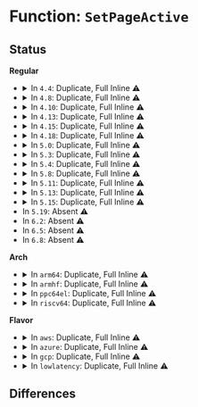 # Function: <code>SetPageActive</code>

## Status
<b>Regular</b>
<ul>
<li>
<details>
<summary>In <code>4.4</code>: Duplicate, Full Inline ⚠️</summary>

**Collision:** Static Duplication

**Inline:** Full

**Transformation:** False

**Instances:**

```
In mm/filemap.c (ffffffff8118df97)
Location: include/linux/page-flags.h:215
Inline: True
Inline callers:
  - mm/filemap.c:add_to_page_cache_lru
```
```
In mm/swap.c (ffffffff8119cdf9)
Location: include/linux/page-flags.h:215
Inline: True
Inline callers:
  - mm/swap.c:mark_page_accessed
  - mm/swap.c:lru_cache_add_active_or_unevictable
```
```
In mm/vmscan.c (ffffffff811a3034)
Location: include/linux/page-flags.h:215
Inline: True
Inline callers:
  - mm/vmscan.c:shrink_page_list
```
```
In mm/slub.c (ffffffff811e9a0c)
Location: include/linux/page-flags.h:215
Inline: True
Inline callers:
  - mm/slub.c:new_slab
```
```
In mm/migrate.c (ffffffff811f1d3b)
Location: include/linux/page-flags.h:215
Inline: True
Inline callers:
  - mm/migrate.c:migrate_page_copy
  - mm/migrate.c:migrate_misplaced_transhuge_page
```
</details>
</li>
<li>
<details>
<summary>In <code>4.8</code>: Duplicate, Full Inline ⚠️</summary>

**Collision:** Static Duplication

**Inline:** Full

**Transformation:** False

**Instances:**

```
In mm/filemap.c (ffffffff811a1058)
Location: include/linux/page-flags.h:263
Inline: True
Inline callers:
  - mm/filemap.c:add_to_page_cache_lru
```
```
In mm/swap.c (ffffffff811b383e)
Location: include/linux/page-flags.h:263
Inline: True
Inline callers:
  - mm/swap.c:lru_cache_add_active_or_unevictable
  - mm/swap.c:mark_page_accessed
```
```
In mm/vmscan.c (ffffffff811b9adb)
Location: include/linux/page-flags.h:263
Inline: True
Inline callers:
  - mm/vmscan.c:shrink_page_list
```
```
In mm/slub.c (ffffffff812086cc)
Location: include/linux/page-flags.h:263
Inline: True
Inline callers:
  - mm/slub.c:new_slab
```
```
In mm/migrate.c (ffffffff812132e3)
Location: include/linux/page-flags.h:263
Inline: True
Inline callers:
  - mm/migrate.c:migrate_misplaced_transhuge_page
  - mm/migrate.c:migrate_page_copy
```
</details>
</li>
<li>
<details>
<summary>In <code>4.10</code>: Duplicate, Full Inline ⚠️</summary>

**Collision:** Static Duplication

**Inline:** Full

**Transformation:** False

**Instances:**

```
In mm/filemap.c (ffffffff811b0c58)
Location: include/linux/page-flags.h:273
Inline: True
Inline callers:
  - mm/filemap.c:add_to_page_cache_lru
```
```
In mm/swap.c (ffffffff811c3ece)
Location: include/linux/page-flags.h:273
Inline: True
Inline callers:
  - mm/swap.c:lru_cache_add_active_or_unevictable
  - mm/swap.c:mark_page_accessed
```
```
In mm/vmscan.c (ffffffff811ca18d)
Location: include/linux/page-flags.h:273
Inline: True
Inline callers:
  - mm/vmscan.c:shrink_page_list
```
```
In mm/slub.c (ffffffff8121a738)
Location: include/linux/page-flags.h:273
Inline: True
Inline callers:
  - mm/slub.c:new_slab
```
```
In mm/migrate.c (ffffffff8122564b)
Location: include/linux/page-flags.h:273
Inline: True
Inline callers:
  - mm/migrate.c:migrate_misplaced_transhuge_page
  - mm/migrate.c:migrate_page_copy
```
</details>
</li>
<li>
<details>
<summary>In <code>4.13</code>: Duplicate, Full Inline ⚠️</summary>

**Collision:** Static Duplication

**Inline:** Full

**Transformation:** False

**Instances:**

```
In mm/filemap.c (ffffffff811b8188)
Location: include/linux/page-flags.h:273
Inline: True
Inline callers:
  - mm/filemap.c:add_to_page_cache_lru
```
```
In mm/swap.c (ffffffff811cc2be)
Location: include/linux/page-flags.h:273
Inline: True
Inline callers:
  - mm/swap.c:lru_cache_add_active_or_unevictable
  - mm/swap.c:mark_page_accessed
```
```
In mm/vmscan.c (ffffffff811d284f)
Location: include/linux/page-flags.h:273
Inline: True
Inline callers:
  - mm/vmscan.c:shrink_page_list
```
```
In mm/slub.c (ffffffff81226140)
Location: include/linux/page-flags.h:273
Inline: True
Inline callers:
  - mm/slub.c:new_slab
```
```
In mm/migrate.c (ffffffff81230f9e)
Location: include/linux/page-flags.h:273
Inline: True
Inline callers:
  - mm/migrate.c:migrate_misplaced_transhuge_page
  - mm/migrate.c:migrate_page_copy
```
</details>
</li>
<li>
<details>
<summary>In <code>4.15</code>: Duplicate, Full Inline ⚠️</summary>

**Collision:** Static Duplication

**Inline:** Full

**Transformation:** False

**Instances:**

```
In mm/filemap.c (ffffffff811cc878)
Location: include/linux/page-flags.h:274
Inline: True
Inline callers:
  - mm/filemap.c:add_to_page_cache_lru
```
```
In mm/swap.c (ffffffff811e12ae)
Location: include/linux/page-flags.h:274
Inline: True
Inline callers:
  - mm/swap.c:lru_cache_add_active_or_unevictable
  - mm/swap.c:mark_page_accessed
```
```
In mm/vmscan.c (ffffffff811e7d62)
Location: include/linux/page-flags.h:274
Inline: True
Inline callers:
  - mm/vmscan.c:shrink_page_list
```
```
In mm/slub.c (ffffffff812432d5)
Location: include/linux/page-flags.h:274
Inline: True
Inline callers:
  - mm/slub.c:new_slab
```
```
In mm/migrate.c (ffffffff8124edcb)
Location: include/linux/page-flags.h:274
Inline: True
Inline callers:
  - mm/migrate.c:migrate_misplaced_transhuge_page
  - mm/migrate.c:migrate_page_states
```
</details>
</li>
<li>
<details>
<summary>In <code>4.18</code>: Duplicate, Full Inline ⚠️</summary>

**Collision:** Static Duplication

**Inline:** Full

**Transformation:** False

**Instances:**

```
In mm/filemap.c (ffffffff811ed659)
Location: include/linux/page-flags.h:281
Inline: True
Inline callers:
  - mm/filemap.c:add_to_page_cache_lru
```
```
In mm/swap.c (ffffffff812029e6)
Location: include/linux/page-flags.h:281
Inline: True
Inline callers:
  - mm/swap.c:lru_cache_add_active_or_unevictable
  - mm/swap.c:mark_page_accessed
```
```
In mm/vmscan.c (ffffffff81209213)
Location: include/linux/page-flags.h:281
Inline: True
Inline callers:
  - mm/vmscan.c:shrink_page_list
```
```
In mm/slub.c (ffffffff81264bbd)
Location: include/linux/page-flags.h:281
Inline: True
Inline callers:
  - mm/slub.c:new_slab
```
```
In mm/migrate.c (ffffffff81272c83)
Location: include/linux/page-flags.h:281
Inline: True
Inline callers:
  - mm/migrate.c:migrate_misplaced_transhuge_page
  - mm/migrate.c:migrate_page_states
```
</details>
</li>
<li>
<details>
<summary>In <code>5.0</code>: Duplicate, Full Inline ⚠️</summary>

**Collision:** Static Duplication

**Inline:** Full

**Transformation:** False

**Instances:**

```
In mm/swap.c (ffffffff81215366)
Location: include/linux/page-flags.h:290
Inline: True
Inline callers:
  - mm/swap.c:lru_cache_add_active_or_unevictable
  - mm/swap.c:mark_page_accessed
```
```
In mm/vmscan.c (ffffffff8121bef3)
Location: include/linux/page-flags.h:290
Inline: True
Inline callers:
  - mm/vmscan.c:shrink_page_list
```
```
In mm/workingset.c (ffffffff81238fb2)
Location: include/linux/page-flags.h:290
Inline: True
Inline callers:
  - mm/workingset.c:workingset_refault
```
```
In mm/slub.c (ffffffff8127934f)
Location: include/linux/page-flags.h:290
Inline: True
Inline callers:
  - mm/slub.c:new_slab
```
```
In mm/migrate.c (ffffffff81287131)
Location: include/linux/page-flags.h:290
Inline: True
Inline callers:
  - mm/migrate.c:migrate_misplaced_transhuge_page
  - mm/migrate.c:migrate_page_states
```
</details>
</li>
<li>
<details>
<summary>In <code>5.3</code>: Duplicate, Full Inline ⚠️</summary>

**Collision:** Static Duplication

**Inline:** Full

**Transformation:** False

**Instances:**

```
In mm/swap.c (ffffffff81224d87)
Location: include/linux/page-flags.h:321
Inline: True
Inline callers:
  - mm/swap.c:lru_cache_add_active_or_unevictable
  - mm/swap.c:mark_page_accessed
```
```
In mm/vmscan.c (ffffffff8122bda7)
Location: include/linux/page-flags.h:321
Inline: True
Inline callers:
  - mm/vmscan.c:shrink_page_list
```
```
In mm/workingset.c (ffffffff8124a141)
Location: include/linux/page-flags.h:321
Inline: True
Inline callers:
  - mm/workingset.c:workingset_refault
```
```
In mm/slub.c (ffffffff81294491)
Location: include/linux/page-flags.h:321
Inline: True
Inline callers:
  - mm/slub.c:allocate_slab
```
```
In mm/migrate.c (ffffffff812a163c)
Location: include/linux/page-flags.h:321
Inline: True
Inline callers:
  - mm/migrate.c:migrate_misplaced_transhuge_page
  - mm/migrate.c:migrate_page_states
```
</details>
</li>
<li>
<details>
<summary>In <code>5.4</code>: Duplicate, Full Inline ⚠️</summary>

**Collision:** Static Duplication

**Inline:** Full

**Transformation:** False

**Instances:**

```
In mm/swap.c (ffffffff81232b17)
Location: include/linux/page-flags.h:321
Inline: True
Inline callers:
  - mm/swap.c:lru_cache_add_active_or_unevictable
  - mm/swap.c:mark_page_accessed
```
```
In mm/vmscan.c (ffffffff81239c6b)
Location: include/linux/page-flags.h:321
Inline: True
Inline callers:
  - mm/vmscan.c:shrink_page_list
```
```
In mm/workingset.c (ffffffff81258591)
Location: include/linux/page-flags.h:321
Inline: True
Inline callers:
  - mm/workingset.c:workingset_refault
```
```
In mm/slub.c (ffffffff812a41c0)
Location: include/linux/page-flags.h:321
Inline: True
Inline callers:
  - mm/slub.c:allocate_slab
```
```
In mm/migrate.c (ffffffff812b2a43)
Location: include/linux/page-flags.h:321
Inline: True
Inline callers:
  - mm/migrate.c:migrate_misplaced_transhuge_page
  - mm/migrate.c:migrate_page_states
```
</details>
</li>
<li>
<details>
<summary>In <code>5.8</code>: Duplicate, Full Inline ⚠️</summary>

**Collision:** Static Duplication

**Inline:** Full

**Transformation:** False

**Instances:**

```
In mm/swap.c (ffffffff8125fff7)
Location: include/linux/page-flags.h:329
Inline: True
Inline callers:
  - mm/swap.c:lru_cache_add_active_or_unevictable
  - mm/swap.c:mark_page_accessed
```
```
In mm/vmscan.c (ffffffff812663fb)
Location: include/linux/page-flags.h:329
Inline: True
Inline callers:
  - mm/vmscan.c:shrink_page_list
```
```
In mm/workingset.c (ffffffff81286ca8)
Location: include/linux/page-flags.h:329
Inline: True
Inline callers:
  - mm/workingset.c:workingset_refault
```
```
In mm/slub.c (ffffffff812d9d09)
Location: include/linux/page-flags.h:329
Inline: True
Inline callers:
  - mm/slub.c:allocate_slab
```
```
In mm/migrate.c (ffffffff812e7fba)
Location: include/linux/page-flags.h:329
Inline: True
Inline callers:
  - mm/migrate.c:migrate_misplaced_transhuge_page
  - mm/migrate.c:migrate_page_states
```
</details>
</li>
<li>
<details>
<summary>In <code>5.11</code>: Duplicate, Full Inline ⚠️</summary>

**Collision:** Static Duplication

**Inline:** Full

**Transformation:** False

**Instances:**

```
In mm/swap.c (ffffffff81269701)
Location: include/linux/page-flags.h:338
Inline: True
Inline callers:
  - mm/swap.c:mark_page_accessed
```
```
In mm/vmscan.c (ffffffff81270dfe)
Location: include/linux/page-flags.h:338
Inline: True
Inline callers:
  - mm/vmscan.c:shrink_page_list
```
```
In mm/workingset.c (ffffffff81290f5e)
Location: include/linux/page-flags.h:338
Inline: True
Inline callers:
  - mm/workingset.c:workingset_refault
```
```
In mm/slub.c (ffffffff812e50b8)
Location: include/linux/page-flags.h:338
Inline: True
Inline callers:
  - mm/slub.c:allocate_slab
```
```
In mm/migrate.c (ffffffff812f356d)
Location: include/linux/page-flags.h:338
Inline: True
Inline callers:
  - mm/migrate.c:migrate_misplaced_transhuge_page
  - mm/migrate.c:migrate_page_states
```
</details>
</li>
<li>
<details>
<summary>In <code>5.13</code>: Duplicate, Full Inline ⚠️</summary>

**Collision:** Static Duplication

**Inline:** Full

**Transformation:** False

**Instances:**

```
In mm/swap.c (ffffffff8126ec1e)
Location: include/linux/page-flags.h:338
Inline: True
Inline callers:
  - mm/swap.c:mark_page_accessed
```
```
In mm/vmscan.c (ffffffff812758f7)
Location: include/linux/page-flags.h:338
Inline: True
Inline callers:
  - mm/vmscan.c:shrink_page_list
```
```
In mm/workingset.c (ffffffff812965a0)
Location: include/linux/page-flags.h:338
Inline: True
Inline callers:
  - mm/workingset.c:workingset_refault
```
```
In mm/slub.c (ffffffff812ecc90)
Location: include/linux/page-flags.h:338
Inline: True
Inline callers:
  - mm/slub.c:allocate_slab
```
```
In mm/migrate.c (ffffffff812f9718)
Location: include/linux/page-flags.h:338
Inline: True
Inline callers:
  - mm/migrate.c:migrate_misplaced_transhuge_page
  - mm/migrate.c:migrate_page_states
```
</details>
</li>
<li>
<details>
<summary>In <code>5.15</code>: Duplicate, Full Inline ⚠️</summary>

**Collision:** Static Duplication

**Inline:** Full

**Transformation:** False

**Instances:**

```
In mm/swap.c (ffffffff812abc6e)
Location: include/linux/page-flags.h:352
Inline: True
Inline callers:
  - mm/swap.c:mark_page_accessed
```
```
In mm/vmscan.c (ffffffff812b3565)
Location: include/linux/page-flags.h:352
Inline: True
Inline callers:
  - mm/vmscan.c:shrink_page_list
```
```
In mm/workingset.c (ffffffff812d6d36)
Location: include/linux/page-flags.h:352
Inline: True
Inline callers:
  - mm/workingset.c:workingset_refault
```
```
In mm/slub.c (ffffffff81334db2)
Location: include/linux/page-flags.h:352
Inline: True
Inline callers:
  - mm/slub.c:allocate_slab
```
```
In mm/migrate.c (ffffffff8133e531)
Location: include/linux/page-flags.h:352
Inline: True
Inline callers:
  - mm/migrate.c:migrate_page_states
```
</details>
</li>
<li>
In <code>5.19</code>: Absent ⚠️
</li>
<li>
In <code>6.2</code>: Absent ⚠️
</li>
<li>
In <code>6.5</code>: Absent ⚠️
</li>
<li>
In <code>6.8</code>: Absent ⚠️
</li>
</ul>
<b>Arch</b>
<ul>
<li>
<details>
<summary>In <code>arm64</code>: Duplicate, Full Inline ⚠️</summary>

**Collision:** Static Duplication

**Inline:** Full

**Transformation:** False

**Instances:**

```
In mm/swap.c (ffff8000102c2ac0)
Location: include/linux/page-flags.h:321
Inline: True
Inline callers:
  - mm/swap.c:lru_cache_add_active_or_unevictable
  - mm/swap.c:mark_page_accessed
```
```
In mm/vmscan.c (ffff8000102cac18)
Location: include/linux/page-flags.h:321
Inline: True
Inline callers:
  - mm/vmscan.c:shrink_page_list
```
```
In mm/workingset.c (ffff8000102f035c)
Location: include/linux/page-flags.h:321
Inline: True
Inline callers:
  - mm/workingset.c:workingset_refault
```
```
In mm/slub.c (ffff800010345ee4)
Location: include/linux/page-flags.h:321
Inline: True
Inline callers:
  - mm/slub.c:allocate_slab
```
```
In mm/migrate.c (ffff80001035342c)
Location: include/linux/page-flags.h:321
Inline: True
Inline callers:
  - mm/migrate.c:migrate_misplaced_transhuge_page
  - mm/migrate.c:migrate_page_states
```
</details>
</li>
<li>
<details>
<summary>In <code>armhf</code>: Duplicate, Full Inline ⚠️</summary>

**Collision:** Static Duplication

**Inline:** Full

**Transformation:** False

**Instances:**

```
In mm/swap.c (c04edc4c)
Location: include/linux/page-flags.h:321
Inline: True
Inline callers:
  - mm/swap.c:lru_cache_add_active_or_unevictable
  - mm/swap.c:mark_page_accessed
```
```
In mm/vmscan.c (c04f4a6c)
Location: include/linux/page-flags.h:321
Inline: True
Inline callers:
  - mm/vmscan.c:shrink_page_list
```
```
In mm/workingset.c (c0513a80)
Location: include/linux/page-flags.h:321
Inline: True
Inline callers:
  - mm/workingset.c:workingset_refault
```
```
In mm/slub.c (c0549c84)
Location: include/linux/page-flags.h:321
Inline: True
Inline callers:
  - mm/slub.c:allocate_slab
```
```
In mm/migrate.c (c0551510)
Location: include/linux/page-flags.h:321
Inline: True
Inline callers:
  - mm/migrate.c:migrate_page_states
```
</details>
</li>
<li>
<details>
<summary>In <code>ppc64el</code>: Duplicate, Full Inline ⚠️</summary>

**Collision:** Static Duplication

**Inline:** Full

**Transformation:** False

**Instances:**

```
In mm/swap.c (c00000000037cbe4)
Location: include/linux/page-flags.h:321
Inline: True
Inline callers:
  - mm/swap.c:lru_cache_add_active_or_unevictable
  - mm/swap.c:mark_page_accessed
```
```
In mm/vmscan.c (c000000000387958)
Location: include/linux/page-flags.h:321
Inline: True
Inline callers:
  - mm/vmscan.c:shrink_page_list
```
```
In mm/workingset.c (c0000000003b4d6c)
Location: include/linux/page-flags.h:321
Inline: True
Inline callers:
  - mm/workingset.c:workingset_refault
```
```
In mm/slub.c (c0000000004227b0)
Location: include/linux/page-flags.h:321
Inline: True
Inline callers:
  - mm/slub.c:allocate_slab
```
```
In mm/migrate.c (c00000000043a24c)
Location: include/linux/page-flags.h:321
Inline: True
Inline callers:
  - mm/migrate.c:migrate_misplaced_transhuge_page
  - mm/migrate.c:migrate_page_states
```
</details>
</li>
<li>
<details>
<summary>In <code>riscv64</code>: Duplicate, Full Inline ⚠️</summary>

**Collision:** Static Duplication

**Inline:** Full

**Transformation:** False

**Instances:**

```
In mm/swap.c (ffffffe0001e3dee)
Location: include/linux/page-flags.h:321
Inline: True
Inline callers:
  - mm/swap.c:lru_cache_add_active_or_unevictable
  - mm/swap.c:mark_page_accessed
```
```
In mm/vmscan.c (ffffffe0001e9c04)
Location: include/linux/page-flags.h:321
Inline: True
Inline callers:
  - mm/vmscan.c:shrink_page_list
```
```
In mm/workingset.c (ffffffe000203d76)
Location: include/linux/page-flags.h:321
Inline: True
Inline callers:
  - mm/workingset.c:workingset_refault
```
```
In mm/slub.c (ffffffe000238676)
Location: include/linux/page-flags.h:321
Inline: True
Inline callers:
  - mm/slub.c:allocate_slab
```
```
In mm/migrate.c (ffffffe00023e450)
Location: include/linux/page-flags.h:321
Inline: True
Inline callers:
  - mm/migrate.c:migrate_page_states
```
</details>
</li>
</ul>
<b>Flavor</b>
<ul>
<li>
<details>
<summary>In <code>aws</code>: Duplicate, Full Inline ⚠️</summary>

**Collision:** Static Duplication

**Inline:** Full

**Transformation:** False

**Instances:**

```
In mm/swap.c (ffffffff8122b167)
Location: include/linux/page-flags.h:321
Inline: True
Inline callers:
  - mm/swap.c:lru_cache_add_active_or_unevictable
  - mm/swap.c:mark_page_accessed
```
```
In mm/vmscan.c (ffffffff812322bb)
Location: include/linux/page-flags.h:321
Inline: True
Inline callers:
  - mm/vmscan.c:shrink_page_list
```
```
In mm/workingset.c (ffffffff81250be1)
Location: include/linux/page-flags.h:321
Inline: True
Inline callers:
  - mm/workingset.c:workingset_refault
```
```
In mm/slub.c (ffffffff8129c7a0)
Location: include/linux/page-flags.h:321
Inline: True
Inline callers:
  - mm/slub.c:allocate_slab
```
```
In mm/migrate.c (ffffffff812ab023)
Location: include/linux/page-flags.h:321
Inline: True
Inline callers:
  - mm/migrate.c:migrate_misplaced_transhuge_page
  - mm/migrate.c:migrate_page_states
```
</details>
</li>
<li>
<details>
<summary>In <code>azure</code>: Duplicate, Full Inline ⚠️</summary>

**Collision:** Static Duplication

**Inline:** Full

**Transformation:** False

**Instances:**

```
In mm/swap.c (ffffffff8121e277)
Location: include/linux/page-flags.h:321
Inline: True
Inline callers:
  - mm/swap.c:lru_cache_add_active_or_unevictable
  - mm/swap.c:mark_page_accessed
```
```
In mm/vmscan.c (ffffffff8122537b)
Location: include/linux/page-flags.h:321
Inline: True
Inline callers:
  - mm/vmscan.c:shrink_page_list
```
```
In mm/workingset.c (ffffffff81243b49)
Location: include/linux/page-flags.h:321
Inline: True
Inline callers:
  - mm/workingset.c:workingset_refault
```
```
In mm/slub.c (ffffffff8128e341)
Location: include/linux/page-flags.h:321
Inline: True
Inline callers:
  - mm/slub.c:allocate_slab
```
```
In mm/migrate.c (ffffffff8129c93c)
Location: include/linux/page-flags.h:321
Inline: True
Inline callers:
  - mm/migrate.c:migrate_misplaced_transhuge_page
  - mm/migrate.c:migrate_page_states
```
</details>
</li>
<li>
<details>
<summary>In <code>gcp</code>: Duplicate, Full Inline ⚠️</summary>

**Collision:** Static Duplication

**Inline:** Full

**Transformation:** False

**Instances:**

```
In mm/swap.c (ffffffff81228f07)
Location: include/linux/page-flags.h:321
Inline: True
Inline callers:
  - mm/swap.c:lru_cache_add_active_or_unevictable
  - mm/swap.c:mark_page_accessed
```
```
In mm/vmscan.c (ffffffff8123005b)
Location: include/linux/page-flags.h:321
Inline: True
Inline callers:
  - mm/vmscan.c:shrink_page_list
```
```
In mm/workingset.c (ffffffff8124e981)
Location: include/linux/page-flags.h:321
Inline: True
Inline callers:
  - mm/workingset.c:workingset_refault
```
```
In mm/slub.c (ffffffff8129a5b0)
Location: include/linux/page-flags.h:321
Inline: True
Inline callers:
  - mm/slub.c:allocate_slab
```
```
In mm/migrate.c (ffffffff812a8e33)
Location: include/linux/page-flags.h:321
Inline: True
Inline callers:
  - mm/migrate.c:migrate_misplaced_transhuge_page
  - mm/migrate.c:migrate_page_states
```
</details>
</li>
<li>
<details>
<summary>In <code>lowlatency</code>: Duplicate, Full Inline ⚠️</summary>

**Collision:** Static Duplication

**Inline:** Full

**Transformation:** False

**Instances:**

```
In mm/swap.c (ffffffff812382c7)
Location: include/linux/page-flags.h:321
Inline: True
Inline callers:
  - mm/swap.c:lru_cache_add_active_or_unevictable
  - mm/swap.c:mark_page_accessed
```
```
In mm/vmscan.c (ffffffff8123f4a4)
Location: include/linux/page-flags.h:321
Inline: True
Inline callers:
  - mm/vmscan.c:shrink_page_list
```
```
In mm/workingset.c (ffffffff8125e2f6)
Location: include/linux/page-flags.h:321
Inline: True
Inline callers:
  - mm/workingset.c:workingset_refault
```
```
In mm/slub.c (ffffffff812aa490)
Location: include/linux/page-flags.h:321
Inline: True
Inline callers:
  - mm/slub.c:allocate_slab
```
```
In mm/migrate.c (ffffffff812b914d)
Location: include/linux/page-flags.h:321
Inline: True
Inline callers:
  - mm/migrate.c:migrate_misplaced_transhuge_page
  - mm/migrate.c:migrate_page_states
```
</details>
</li>
</ul>

## Differences
